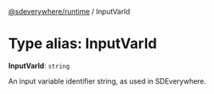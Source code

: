 [@sdeverywhere/runtime](../entry.md) / InputVarId

# Type alias: InputVarId

 **InputVarId**: `string`

An input variable identifier string, as used in SDEverywhere.
